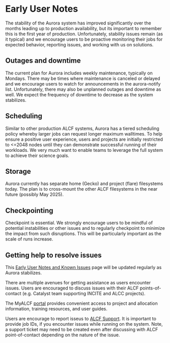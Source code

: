 # Early User Notes

The stability of the Aurora system has improved significantly over the months leading up to production availability, but its important to remember this is the first year of production. Unfortunately, stability issues remain (as it typical) and we encourage users to be proactive monitoring their jobs for expected behavior, reporting issues, and working with us on solutions.

## Outages and downtime

The current plan for Aurora includes weekly maintenance, typically on Mondays. There may be times where maintenance is canceled or delayed and we encourage users to watch for announcements in the aurora-notify list. Unfortunately, there may also be unplanned outages and downtime as well. We expect the frequency of downtime to decrease as the system stabilizes.

## Scheduling

Similar to other production ALCF systems, Aurora has a tiered scheduling policy whereby larger jobs can request longer maximum walltimes. To help ensure a positive user experience, users and projects are initially restricted to <=2048 nodes until they can demonstrate successful running of their workloads. We very much want to enable teams to leverage the full system to achieve their science goals.

## Storage

Aurora currently has separate home (Gecko) and project (flare) filesystems today. The plan is to cross-mount the other ALCF filesystems in the near future (possibly May 2025).

## Checkpointing

Checkpoint is essential. We strongly encourage users to be mindful of potential instabilities or other issues and to regularly checkpoint to minimize the impact from such disruptions. This will be particularly important as the scale of runs increase. 

## Getting help to resolve issues

This [Early User Notes and Known Issues](https://docs.alcf.anl.gov/aurora/known-issues/) page will be updated regularly as Aurora stabilizes.

There are multiple avenues for getting assistance as users encounter issues. Users are encouraged to discuss issues with their ALCF points-of-contact (e.g. Catalyst team supporting INCITE and ALCC projects). 

The MyALCF [portal](https://my.alcf.anl.gov/#/dashboard) provides convenient access to project and allocation information, training resources, and user guides.

Users are encourage to report isseus to [ALCF Support](mailto:support@alcf.anl.gov). It is important to provide job IDs, if you encounter issues while running on the system. Note, a support ticket may need to be created even after discussing with ALCF point-of-contact depending on the nature of the issue.


